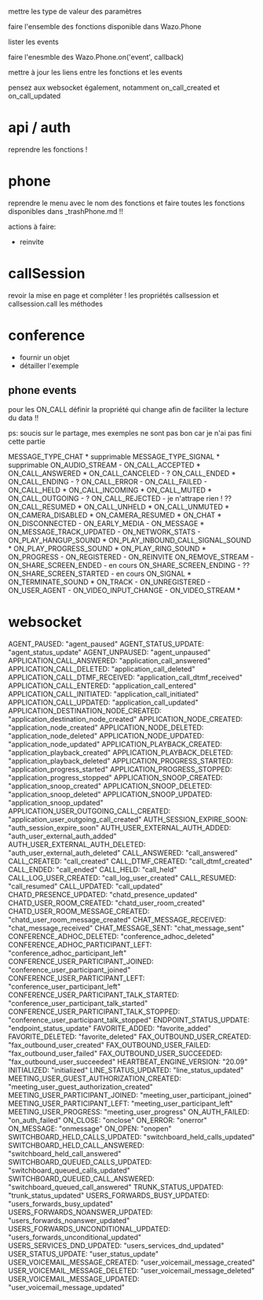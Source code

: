 mettre les type de valeur des paramètres

faire l'ensemble des fonctions disponible dans Wazo.Phone

lister les events

faire l'enesmble des Wazo.Phone.on('event', callback)

mettre à jour les liens entre les fonctions et les events

pensez aux websocket également, notamment on_call_created et on_call_updated

# api / auth
reprendre les fonctions !

# phone
reprendre le menu avec le nom des fonctions
et faire toutes les fonctions disponibles dans _trashPhone.md !!

actions à faire:
- reinvite

# callSession
revoir la mise en page et compléter !
les propriétés callsession et callsession.call
les méthodes

# conference

- fournir un objet 
- détailler l'exemple


## phone events

pour les ON_CALL définir la propriété qui change afin de faciliter la lecture du data !!

ps: soucis sur le partage, mes exemples ne sont pas bon car je n'ai pas fini cette partie

MESSAGE_TYPE_CHAT * supprimable
MESSAGE_TYPE_SIGNAL * supprimable
ON_AUDIO_STREAM -
ON_CALL_ACCEPTED *
ON_CALL_ANSWERED *
ON_CALL_CANCELED - ?
ON_CALL_ENDED *
ON_CALL_ENDING - ?
ON_CALL_ERROR -
ON_CALL_FAILED -
ON_CALL_HELD *
ON_CALL_INCOMING *
ON_CALL_MUTED *
ON_CALL_OUTGOING - ?
ON_CALL_REJECTED - je n'attrape rien ! ??
ON_CALL_RESUMED *
ON_CALL_UNHELD *
ON_CALL_UNMUTED *
ON_CAMERA_DISABLED *
ON_CAMERA_RESUMED *
ON_CHAT *
ON_DISCONNECTED -
ON_EARLY_MEDIA -
ON_MESSAGE *
ON_MESSAGE_TRACK_UPDATED -
ON_NETWORK_STATS -
ON_PLAY_HANGUP_SOUND *
ON_PLAY_INBOUND_CALL_SIGNAL_SOUND *
ON_PLAY_PROGRESS_SOUND *
ON_PLAY_RING_SOUND *
ON_PROGRESS -
ON_REGISTERED -
ON_REINVITE
ON_REMOVE_STREAM -
ON_SHARE_SCREEN_ENDED - en cours
ON_SHARE_SCREEN_ENDING - ??
ON_SHARE_SCREEN_STARTED - en cours
ON_SIGNAL *
ON_TERMINATE_SOUND *
ON_TRACK -
ON_UNREGISTERED -
ON_USER_AGENT -
ON_VIDEO_INPUT_CHANGE -
ON_VIDEO_STREAM *

# websocket

AGENT_PAUSED: "agent_paused"
AGENT_STATUS_UPDATE: "agent_status_update"
AGENT_UNPAUSED: "agent_unpaused"
APPLICATION_CALL_ANSWERED: "application_call_answered"
APPLICATION_CALL_DELETED: "application_call_deleted"
APPLICATION_CALL_DTMF_RECEIVED: "application_call_dtmf_received"
APPLICATION_CALL_ENTERED: "application_call_entered"
APPLICATION_CALL_INITIATED: "application_call_initiated"
APPLICATION_CALL_UPDATED: "application_call_updated"
APPLICATION_DESTINATION_NODE_CREATED: "application_destination_node_created"
APPLICATION_NODE_CREATED: "application_node_created"
APPLICATION_NODE_DELETED: "application_node_deleted"
APPLICATION_NODE_UPDATED: "application_node_updated"
APPLICATION_PLAYBACK_CREATED: "application_playback_created"
APPLICATION_PLAYBACK_DELETED: "application_playback_deleted"
APPLICATION_PROGRESS_STARTED: "application_progress_started"
APPLICATION_PROGRESS_STOPPED: "application_progress_stopped"
APPLICATION_SNOOP_CREATED: "application_snoop_created"
APPLICATION_SNOOP_DELETED: "application_snoop_deleted"
APPLICATION_SNOOP_UPDATED: "application_snoop_updated"
APPLICATION_USER_OUTGOING_CALL_CREATED: "application_user_outgoing_call_created"
AUTH_SESSION_EXPIRE_SOON: "auth_session_expire_soon"
AUTH_USER_EXTERNAL_AUTH_ADDED: "auth_user_external_auth_added"
AUTH_USER_EXTERNAL_AUTH_DELETED: "auth_user_external_auth_deleted"
CALL_ANSWERED: "call_answered"
CALL_CREATED: "call_created"
CALL_DTMF_CREATED: "call_dtmf_created"
CALL_ENDED: "call_ended"
CALL_HELD: "call_held"
CALL_LOG_USER_CREATED: "call_log_user_created"
CALL_RESUMED: "call_resumed"
CALL_UPDATED: "call_updated"
CHATD_PRESENCE_UPDATED: "chatd_presence_updated"
CHATD_USER_ROOM_CREATED: "chatd_user_room_created"
CHATD_USER_ROOM_MESSAGE_CREATED: "chatd_user_room_message_created"
CHAT_MESSAGE_RECEIVED: "chat_message_received"
CHAT_MESSAGE_SENT: "chat_message_sent"
CONFERENCE_ADHOC_DELETED: "conference_adhoc_deleted"
CONFERENCE_ADHOC_PARTICIPANT_LEFT: "conference_adhoc_participant_left"
CONFERENCE_USER_PARTICIPANT_JOINED: "conference_user_participant_joined"
CONFERENCE_USER_PARTICIPANT_LEFT: "conference_user_participant_left"
CONFERENCE_USER_PARTICIPANT_TALK_STARTED: "conference_user_participant_talk_started"
CONFERENCE_USER_PARTICIPANT_TALK_STOPPED: "conference_user_participant_talk_stopped"
ENDPOINT_STATUS_UPDATE: "endpoint_status_update"
FAVORITE_ADDED: "favorite_added"
FAVORITE_DELETED: "favorite_deleted"
FAX_OUTBOUND_USER_CREATED: "fax_outbound_user_created"
FAX_OUTBOUND_USER_FAILED: "fax_outbound_user_failed"
FAX_OUTBOUND_USER_SUCCEEDED: "fax_outbound_user_succeeded"
HEARTBEAT_ENGINE_VERSION: "20.09"
INITIALIZED: "initialized"
LINE_STATUS_UPDATED: "line_status_updated"
MEETING_USER_GUEST_AUTHORIZATION_CREATED: "meeting_user_guest_authorization_created"
MEETING_USER_PARTICIPANT_JOINED: "meeting_user_participant_joined"
MEETING_USER_PARTICIPANT_LEFT: "meeting_user_participant_left"
MEETING_USER_PROGRESS: "meeting_user_progress"
ON_AUTH_FAILED: "on_auth_failed"
ON_CLOSE: "onclose"
ON_ERROR: "onerror"
ON_MESSAGE: "onmessage"
ON_OPEN: "onopen"
SWITCHBOARD_HELD_CALLS_UPDATED: "switchboard_held_calls_updated"
SWITCHBOARD_HELD_CALL_ANSWERED: "switchboard_held_call_answered"
SWITCHBOARD_QUEUED_CALLS_UPDATED: "switchboard_queued_calls_updated"
SWITCHBOARD_QUEUED_CALL_ANSWERED: "switchboard_queued_call_answered"
TRUNK_STATUS_UPDATED: "trunk_status_updated"
USERS_FORWARDS_BUSY_UPDATED: "users_forwards_busy_updated"
USERS_FORWARDS_NOANSWER_UPDATED: "users_forwards_noanswer_updated"
USERS_FORWARDS_UNCONDITIONAL_UPDATED: "users_forwards_unconditional_updated"
USERS_SERVICES_DND_UPDATED: "users_services_dnd_updated"
USER_STATUS_UPDATE: "user_status_update"
USER_VOICEMAIL_MESSAGE_CREATED: "user_voicemail_message_created"
USER_VOICEMAIL_MESSAGE_DELETED: "user_voicemail_message_deleted"
USER_VOICEMAIL_MESSAGE_UPDATED: "user_voicemail_message_updated"